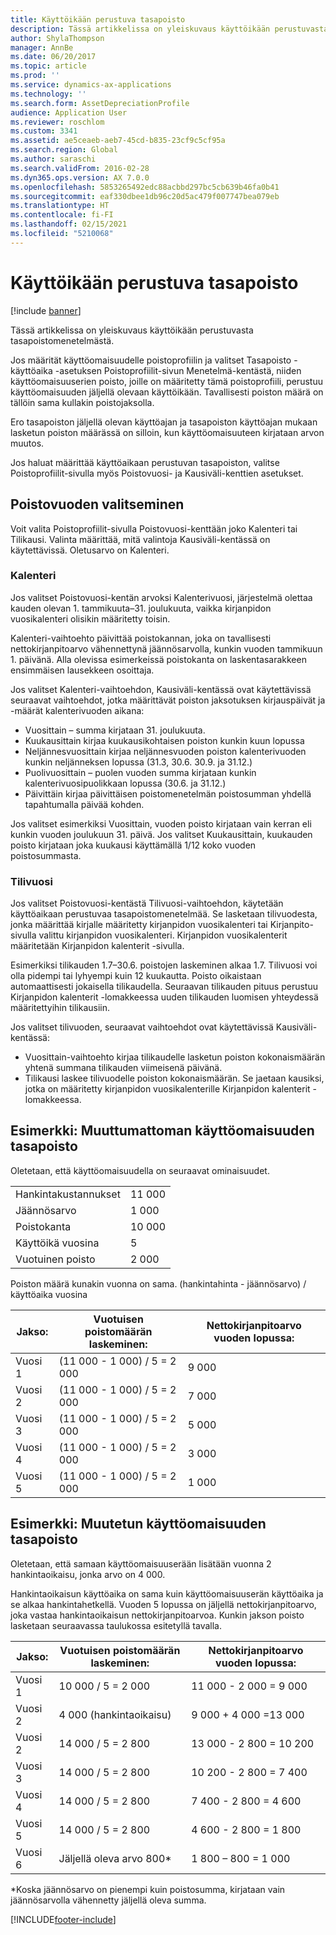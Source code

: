 ```yaml
---
title: Käyttöikään perustuva tasapoisto
description: Tässä artikkelissa on yleiskuvaus käyttöikään perustuvasta tasapoistomenetelmästä.
author: ShylaThompson
manager: AnnBe
ms.date: 06/20/2017
ms.topic: article
ms.prod: ''
ms.service: dynamics-ax-applications
ms.technology: ''
ms.search.form: AssetDepreciationProfile
audience: Application User
ms.reviewer: roschlom
ms.custom: 3341
ms.assetid: ae5ceaeb-aeb7-45cd-b835-23cf9c5cf95a
ms.search.region: Global
ms.author: saraschi
ms.search.validFrom: 2016-02-28
ms.dyn365.ops.version: AX 7.0.0
ms.openlocfilehash: 5853265492edc88acbbd297bc5cb639b46fa0b41
ms.sourcegitcommit: eaf330dbee1db96c20d5ac479f007747bea079eb
ms.translationtype: HT
ms.contentlocale: fi-FI
ms.lasthandoff: 02/15/2021
ms.locfileid: "5210068"
---
```

# <a name="straight-line-service-life-depreciation"></a>Käyttöikään perustuva tasapoisto

[!include [banner](../includes/banner.md)]

Tässä artikkelissa on yleiskuvaus käyttöikään perustuvasta tasapoistomenetelmästä.

Jos määrität käyttöomaisuudelle poistoprofiilin ja valitset Tasapoisto - käyttöaika -asetuksen Poistoprofiilit-sivun Menetelmä-kentästä, niiden käyttöomaisuuserien poisto, joille on määritetty tämä poistoprofiili, perustuu käyttöomaisuuden jäljellä olevaan käyttöikään. Tavallisesti poiston määrä on tällöin sama kullakin poistojaksolla. 

Ero tasapoiston jäljellä olevan käyttöajan ja tasapoiston käyttöajan mukaan lasketun poiston määrässä on silloin, kun käyttöomaisuuteen kirjataan arvon muutos. 

Jos haluat määrittää käyttöaikaan perustuvan tasapoiston, valitse Poistoprofiilit-sivulla myös Poistovuosi- ja Kausiväli-kenttien asetukset.

## <a name="select-a-depreciation-year"></a>Poistovuoden valitseminen
Voit valita Poistoprofiilit-sivulla Poistovuosi-kenttään joko Kalenteri tai Tilikausi. Valinta määrittää, mitä valintoja Kausiväli-kentässä on käytettävissä. Oletusarvo on Kalenteri.

### <a name="calendar"></a>Kalenteri

Jos valitset Poistovuosi-kentän arvoksi Kalenterivuosi, järjestelmä olettaa kauden olevan 1. tammikuuta–31. joulukuuta, vaikka kirjanpidon vuosikalenteri olisikin määritetty toisin. 

Kalenteri-vaihtoehto päivittää poistokannan, joka on tavallisesti nettokirjanpitoarvo vähennettynä jäännösarvolla, kunkin vuoden tammikuun 1. päivänä. Alla olevissa esimerkeissä poistokanta on laskentasarakkeen ensimmäisen lausekkeen osoittaja. 

Jos valitset Kalenteri-vaihtoehdon, Kausiväli-kentässä ovat käytettävissä seuraavat vaihtoehdot, jotka määrittävät poiston jaksotuksen kirjauspäivät ja -määrät kalenterivuoden aikana:
-   Vuosittain – summa kirjataan 31. joulukuuta.
-   Kuukausittain kirjaa kuukausikohtaisen poiston kunkin kuun lopussa
-   Neljännesvuosittain kirjaa neljännesvuoden poiston kalenterivuoden kunkin neljänneksen lopussa (31.3, 30.6. 30.9. ja 31.12.)
-   Puolivuosittain – puolen vuoden summa kirjataan kunkin kalenterivuosipuolikkaan lopussa (30.6. ja 31.12.)
-   Päivittäin kirjaa päivittäisen poistomenetelmän poistosumman yhdellä tapahtumalla päivää kohden.

Jos valitset esimerkiksi Vuosittain, vuoden poisto kirjataan vain kerran eli kunkin vuoden joulukuun 31. päivä. Jos valitset Kuukausittain, kuukauden poisto kirjataan joka kuukausi käyttämällä 1/12 koko vuoden poistosummasta.

### <a name="fiscal"></a>Tilivuosi

Jos valitset Poistovuosi-kentästä Tilivuosi-vaihtoehdon, käytetään käyttöaikaan perustuvaa tasapoistomenetelmää. Se lasketaan tilivuodesta, jonka määrittää kirjalle määritetty kirjanpidon vuosikalenteri tai Kirjanpito-sivulla valittu kirjanpidon vuosikalenteri. Kirjanpidon vuosikalenterit määritetään Kirjanpidon kalenterit -sivulla.

Esimerkiksi tilikauden 1.7–30.6. poistojen laskeminen alkaa 1.7. Tilivuosi voi olla pidempi tai lyhyempi kuin 12 kuukautta. Poisto oikaistaan automaattisesti jokaisella tilikaudella. Seuraavan tilikauden pituus perustuu Kirjanpidon kalenterit -lomakkeessa uuden tilikauden luomisen yhteydessä määritettyihin tilikausiin. 

Jos valitset tilivuoden, seuraavat vaihtoehdot ovat käytettävissä Kausiväli-kentässä:
-   Vuosittain-vaihtoehto kirjaa tilikaudelle lasketun poiston kokonaismäärän yhtenä summana tilikauden viimeisenä päivänä.
-   Tilikausi laskee tilivuodelle poiston kokonaismäärän. Se jaetaan kausiksi, jotka on määritetty kirjanpidon vuosikalenterille Kirjanpidon kalenterit -lomakkeessa.

## <a name="example-straight-line-depreciation-of-an-unchanged-fixed-asset"></a>Esimerkki: Muuttumattoman käyttöomaisuuden tasapoisto
Oletetaan, että käyttöomaisuudella on seuraavat ominaisuudet.

|                     |        |
|---------------------|--------|
| Hankintakustannukset    | 11 000 |
| Jäännösarvo       | 1 000  |
| Poistokanta   | 10 000 |
| Käyttöikä vuosina  | 5      |
| Vuotuinen poisto | 2 000  |

Poiston määrä kunakin vuonna on sama. (hankintahinta - jäännösarvo) / käyttöaika vuosina

| Jakso: | Vuotuisen poistomäärän laskeminen: | Nettokirjanpitoarvo vuoden lopussa: |
|--------|-------------------------------------------|---------------------------------------|
| Vuosi 1 | (11 000 - 1 000) / 5 = 2 000              | 9 000                                 |
| Vuosi 2 | (11 000 - 1 000) / 5 = 2 000              | 7 000                                 |
| Vuosi 3 | (11 000 - 1 000) / 5 = 2 000              | 5 000                                 |
| Vuosi 4 | (11 000 - 1 000) / 5 = 2 000              | 3 000                                 |
| Vuosi 5 | (11 000 - 1 000) / 5 = 2 000              | 1 000                                 |

## <a name="example-straight-line-depreciation-of-a-modified-fixed-asset"></a> Esimerkki: Muutetun käyttöomaisuuden tasapoisto

Oletetaan, että samaan käyttöomaisuuserään lisätään vuonna 2 hankintaoikaisu, jonka arvo on 4 000. 

Hankintaoikaisun käyttöaika on sama kuin käyttöomaisuuserän käyttöaika ja se alkaa hankintahetkellä. Vuoden 5 lopussa on jäljellä nettokirjanpitoarvo, joka vastaa hankintaoikaisun nettokirjanpitoarvoa. Kunkin jakson poisto lasketaan seuraavassa taulukossa esitetyllä tavalla.

| Jakso: | Vuotuisen poistomäärän laskeminen: | Nettokirjanpitoarvo vuoden lopussa: |
|--------|-------------------------------------------|---------------------------------------|
| Vuosi 1 | 10 000 / 5 = 2 000                        | 11 000 - 2 000 = 9 000                |
| Vuosi 2 | 4 000 (hankintaoikaisu)            | 9 000 + 4 000 =13 000                 |
| Vuosi 2 | 14 000 / 5 = 2 800                        | 13 000 - 2 800 = 10 200               |
| Vuosi 3 | 14 000 / 5 = 2 800                        | 10 200 - 2 800 = 7 400                |
| Vuosi 4 | 14 000 / 5 = 2 800                        | 7 400 - 2 800 = 4 600                 |
| Vuosi 5 | 14 000 / 5 = 2 800                        | 4 600 - 2 800 = 1 800                 |
| Vuosi 6 | Jäljellä oleva arvo 800\*                           | 1 800 – 800 = 1 000                   |

\*Koska jäännösarvo on pienempi kuin poistosumma, kirjataan vain jäännösarvolla vähennetty jäljellä oleva summa.







[!INCLUDE[footer-include](../../includes/footer-banner.md)]
